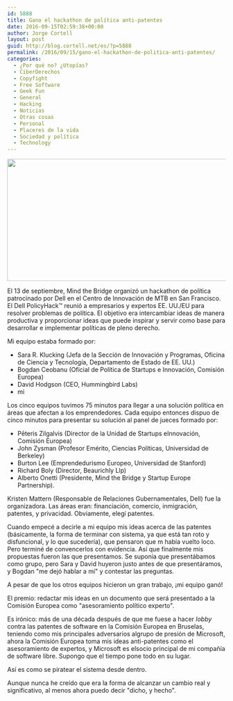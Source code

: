 ```yaml
---
id: 5888
title: Gano el hackathon de política anti-patentes
date: 2016-09-15T02:59:38+00:00
author: Jorge Cortell
layout: post
guid: http://blog.cortell.net/es/?p=5888
permalink: /2016/09/15/gano-el-hackathon-de-politica-anti-patentes/
categories:
  - ¿Por qué no? ¿Utopías?
  - CiberDerechos
  - Copyfight
  - Free Software
  - Geek Fun
  - General
  - Hacking
  - Noticias
  - Otras cosas
  - Personal
  - Placeres de la vida
  - Sociedad y polí­tica
  - Technology
---
```

[<img class="aligncenter " src="http://mindthebridge.com/wp-content/uploads/2016/08/hackathon-policy-sec2sv.png" alt="" width="573" height="281" />](http://mindthebridge.com/keep-calm-hack)

El 13 de septiembre, <span>Mind the Bridge</span> organizó un hackathon de política patrocinado por Dell en el Centro de Innovación de MTB en San Francisco. El <span>Dell PolicyHack™</span> reunió a empresarios y expertos EE. UU./EU para resolver problemas de política. El objetivo era intercambiar ideas de manera productiva y proporcionar ideas que puede inspirar y servir como base para desarrollar e implementar políticas de pleno derecho.

Mi equipo estaba formado por:

  * Sara R. Klucking (Jefa de la Sección de Innovación y Programas, Oficina de Ciencia y Tecnología, Departamento de Estado de EE. UU.)
  * Bogdan Ceobanu (Oficial de Política de Startups e Innovación, Comisión Europea)
  * David Hodgson (CEO, Hummingbird Labs)
  * mi

Los cinco equipos tuvimos 75 minutos para llegar a una solución política en áreas que afectan a los emprendedores. Cada equipo entonces dispuo de cinco minutos para presentar su solución al panel de jueces formado por:

  * Pēteris Zilgalvis (Director de la Unidad de Startups e<span>Innovación, Comisión Europea</span>)
  * John Zysman (Profesor Emérito, Ciencias Políticas, Universidad de Berkeley)
  * Burton Lee (Emprendedurismo Europeo, Universidad de Stanford)
  * Richard Boly (Director, Beaurichly Llp)
  * Alberto Onetti (Presidente, Mind the Bridge y Startup Europe Partnership).

Kristen Mattern (Responsable de Relaciones Gubernamentales, Dell) fue la organizadora. Las áreas eran: financiación, comercio, inmigración, patentes, y privacidad. Obviamente, elegí patentes.

Cuando empecé a decirle a mi equipo mis ideas acerca de las patentes (básicamente, la forma de terminar con sistema, ya que está tan roto y disfuncional, y lo que sucedería), que pensaron que m había vuelto loco. Pero terminé de convencerlos con evidencia. Así que finalmente mis propuestas fueron las que presentamos. Se suponía que presentábamos como grupo, pero Sara y David huyeron justo antes de que presentáramos, y Bogdan "me dejó hablar a mí" y contestar las preguntas.

A pesar de que los otros equipos hicieron un gran trabajo, ¡mi equipo ganó!

El premio: redactar mis ideas en un documento que será presentado a la Comisión Europea como "asesoramiento político experto".

Es irónico: más de una década después de que me fuese a hacer _lobby_ contra las patentes de software en la Comisión Europea en Bruselas, teniendo como mis principales adversarios algrupo de presión de Microsoft, ahora la Comisión Europea toma mis ideas anti-patentes como el asesoramiento de expertos, y Microsoft es elsocio principal de mi compañía de software libre. Supongo que el tiempo pone todo en su lugar.

Así es como se piratear el sistema desde dentro.

Aunque nunca he creído que era la forma de alcanzar un cambio real y significativo, al menos ahora puedo decir "dicho, y hecho".

&nbsp;

&nbsp;